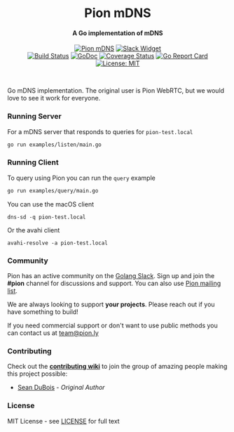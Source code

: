 <h1 align="center">
  <br>
  Pion mDNS
  <br>
</h1>
<h4 align="center">A Go implementation of mDNS</h4>
<p align="center">
  <a href="https://pion.ly"><img src="https://img.shields.io/badge/pion-mdns-gray.svg?longCache=true&colorB=brightgreen" alt="Pion mDNS"></a>
  <a href="https://pion.ly/slack"><img src="https://img.shields.io/badge/join-us%20on%20slack-gray.svg?longCache=true&logo=slack&colorB=brightgreen" alt="Slack Widget"></a>
  <br>
  <a href="https://travis-ci.org/pion/mdns"><img src="https://travis-ci.org/pion/mdns.svg?branch=master" alt="Build Status"></a>
  <a href="https://godoc.org/github.com/pion/mdns"><img src="https://godoc.org/github.com/pion/mdns?status.svg" alt="GoDoc"></a>
  <a href="https://coveralls.io/github/pion/mdns"><img src="https://coveralls.io/repos/github/pion/mdns/badge.svg" alt="Coverage Status"></a>
  <a href="https://goreportcard.com/report/github.com/pion/mdns"><img src="https://goreportcard.com/badge/github.com/pion/mdns" alt="Go Report Card"></a>
  <a href="LICENSE"><img src="https://img.shields.io/badge/License-MIT-yellow.svg" alt="License: MIT"></a>
</p>
<br>

Go mDNS implementation. The original user is Pion WebRTC, but we would love to see it work for everyone.

### Running Server
For a mDNS server that responds to queries for `pion-test.local`
```sh
go run examples/listen/main.go
```


### Running Client
To query using Pion you can run the `query` example
```sh
go run examples/query/main.go
```

You can use the macOS client
```
dns-sd -q pion-test.local
```

Or the avahi client
```
avahi-resolve -a pion-test.local
```

### Community
Pion has an active community on the [Golang Slack](https://invite.slack.golangbridge.org/). Sign up and join the **#pion** channel for discussions and support. You can also use [Pion mailing list](https://groups.google.com/forum/#!forum/pion).

We are always looking to support **your projects**. Please reach out if you have something to build!

If you need commercial support or don't want to use public methods you can contact us at [team@pion.ly](mailto:team@pion.ly)

### Contributing
Check out the **[contributing wiki](https://github.com/pion/webrtc/wiki/Contributing)** to join the group of amazing people making this project possible:

* [Sean DuBois](https://github.com/Sean-Der) - *Original Author*

### License
MIT License - see [LICENSE](LICENSE) for full text
